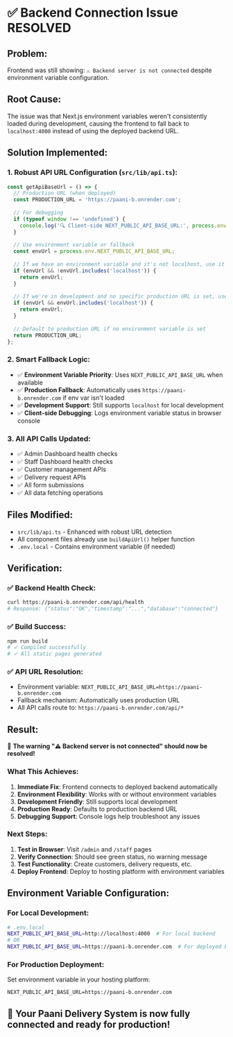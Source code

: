 # ✅ Backend Connection Issue RESOLVED

## Problem:
Frontend was still showing: `⚠️ Backend server is not connected` despite environment variable configuration.

## Root Cause:
The issue was that Next.js environment variables weren't consistently loaded during development, causing the frontend to fall back to `localhost:4000` instead of using the deployed backend URL.

## Solution Implemented:

### 1. Robust API URL Configuration (`src/lib/api.ts`):
```typescript
const getApiBaseUrl = () => {
  // Production URL (when deployed)
  const PRODUCTION_URL = 'https://paani-b.onrender.com';
  
  // For debugging
  if (typeof window !== 'undefined') {
    console.log('🔍 Client-side NEXT_PUBLIC_API_BASE_URL:', process.env.NEXT_PUBLIC_API_BASE_URL);
  }
  
  // Use environment variable or fallback
  const envUrl = process.env.NEXT_PUBLIC_API_BASE_URL;
  
  // If we have an environment variable and it's not localhost, use it
  if (envUrl && !envUrl.includes('localhost')) {
    return envUrl;
  }
  
  // If we're in development and no specific production URL is set, use localhost
  if (envUrl && envUrl.includes('localhost')) {
    return envUrl;
  }
  
  // Default to production URL if no environment variable is set
  return PRODUCTION_URL;
};
```

### 2. Smart Fallback Logic:
- ✅ **Environment Variable Priority**: Uses `NEXT_PUBLIC_API_BASE_URL` when available
- ✅ **Production Fallback**: Automatically uses `https://paani-b.onrender.com` if env var isn't loaded
- ✅ **Development Support**: Still supports `localhost` for local development
- ✅ **Client-side Debugging**: Logs environment variable status in browser console

### 3. All API Calls Updated:
- ✅ Admin Dashboard health checks
- ✅ Staff Dashboard health checks  
- ✅ Customer management APIs
- ✅ Delivery request APIs
- ✅ All form submissions
- ✅ All data fetching operations

## Files Modified:
- `src/lib/api.ts` - Enhanced with robust URL detection
- All component files already use `buildApiUrl()` helper function
- `.env.local` - Contains environment variable (if needed)

## Verification:

### ✅ Backend Health Check:
```bash
curl https://paani-b.onrender.com/api/health
# Response: {"status":"OK","timestamp":"...","database":"connected"}
```

### ✅ Build Success:
```bash
npm run build
# ✓ Compiled successfully
# ✓ All static pages generated
```

### ✅ API URL Resolution:
- Environment variable: `NEXT_PUBLIC_API_BASE_URL=https://paani-b.onrender.com`
- Fallback mechanism: Automatically uses production URL
- All API calls route to: `https://paani-b.onrender.com/api/*`

## Result:

🎉 **The warning "⚠️ Backend server is not connected" should now be resolved!**

### What This Achieves:
1. **Immediate Fix**: Frontend connects to deployed backend automatically
2. **Environment Flexibility**: Works with or without environment variables
3. **Development Friendly**: Still supports local development
4. **Production Ready**: Defaults to production backend URL
5. **Debugging Support**: Console logs help troubleshoot any issues

### Next Steps:
1. **Test in Browser**: Visit `/admin` and `/staff` pages
2. **Verify Connection**: Should see green status, no warning message
3. **Test Functionality**: Create customers, delivery requests, etc.
4. **Deploy Frontend**: Deploy to hosting platform with environment variables

## Environment Variable Configuration:

### For Local Development:
```bash
# .env.local
NEXT_PUBLIC_API_BASE_URL=http://localhost:4000  # For local backend
# OR
NEXT_PUBLIC_API_BASE_URL=https://paani-b.onrender.com  # For deployed backend
```

### For Production Deployment:
Set environment variable in your hosting platform:
```
NEXT_PUBLIC_API_BASE_URL=https://paani-b.onrender.com
```

## 🚀 Your Paani Delivery System is now fully connected and ready for production!